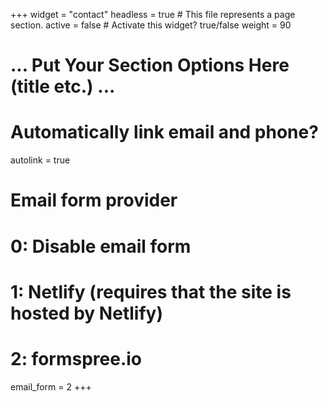 +++
widget = "contact"
headless = true  # This file represents a page section.
active = false  # Activate this widget? true/false
weight = 90 

# ... Put Your Section Options Here (title etc.) ...

# Automatically link email and phone?
autolink = true

# Email form provider
#   0: Disable email form
#   1: Netlify (requires that the site is hosted by Netlify)
#   2: formspree.io
email_form = 2
+++